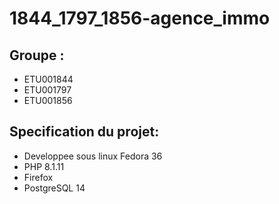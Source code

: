 # 1844_1797_1856-agence_immo

## Groupe : 
  - ETU001844
  - ETU001797
  - ETU001856
  
## Specification du projet:
  - Developpee sous linux Fedora 36 
  - PHP 8.1.11
  - Firefox
  - PostgreSQL 14
